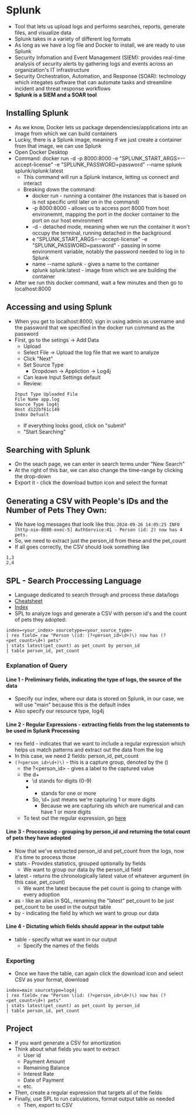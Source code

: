 # Splunk
- Tool that lets us upload logs and performs searches, reports, generate files, and visualize data
- Splunk takes in a variety of different log formats
- As long as we have a log file and Docker to install, we are ready to use Splunk
- Security Infomation and Event Management (SIEM): provides real-time analysis of security alerts by gathering logs and events across an organization's IT infrastructure
- Security Orchestration, Automation, and Response (SOAR): technology which integates software that can automate tasks and streamline incident and threat response workflows
- **Splunk is a SIEM and a SOAR tool**


## Installing Splunk
- As we know, Docker lets us package dependencies/applications into an image from which we can build containers
- Luckiy, there is a Splunk image, meaning if we just create a container from that image, we can use Splunk
- Open Docker Desktop
- Command: docker run -d -p 8000:8000 -e "SPLUNK_START_ARGS=--accept-license" -e "SPLUNK_PASSWORD=password" --name splunk splunk/splunk:latest
    - This command will run a Splunk instance, letting us connect and interact
    - Breaking down the command:
        - docker run - running a container (the instances that is based on is not specific until later on in the command) 
        - -p 8000:8000 - allows us to access port 8000 from host environemnt, mapping the port in the docker container to the port on our host environment
        - -d - detached mode, meaning when we run the container it won't occupy the terminal, running detached in the background
        - e "SPLUNK_START_ARGS=--accept-license" -e "SPLUNK_PASSWORD=password" - passing in some environment variable, notably the password needed to log in to Splunk
        - name --name splunk - gives a name to the container
        - splunk splunk:latest - image from which we are building the container
- After we run this docker command, wait a few minutes and then go to localhost:8000

## Accessing and using Splunk
- When you get to localhost:8000, sign in using admin as username and the password that we specified in the docker run command as the password
- First, go to the setings -> Add Data
    - Upload
    - Select File -> Upload the log file that we want to analyze
    - Click "Next" 
    - Set Source Type
        - Dropdown -> Appliction -> Log4j
    - Can leave Input Settings default
    - Review:
    ```
    Input Type Uploaded File
    File Name app.log
    Source Type log4j
    Host d122bf61c149
    Index Defualt
    ``` 
    - If everything looks good, click on "submit"
    - "Start Searching"

## Searching with Splunk
- On the seach page, we can enter in search terms under "New Search"
- At the right of this bar, we can also change the time-range by clicking the drop-down
- Export it - click the download button icon and select the format

## Generating a CSV with People's IDs and the Number of Pets They Own:
- We have log messages that loolk like this: ```2024-09-26 14:05:25 INFO [http-nio-8080-exec-5] AuthService:41 - Person (id: 2) now has 4 pets.```
- So, we need to extract just the person_id from these and the pet_count
- If all goes correctly, the CSV should look something like
```csv
1,3
2,4
```

## SPL - Search Proccessing Language
- Language dedicated to search through and process these data/logs
- [Cheatsheet](https://www.splunk.com/en_us/blog/learn/splunk-cheat-sheet-query-spl-regex-commands.html)
- [Index](https://docs.splunk.com/Splexicon:Index)
- SPL to analyze logs and generate a CSV with person id's and the count of pets they adopted:
```
index=<your_index> sourcetype=<your_source_type>
| rex field=_raw "Person \(id: (?<person_id>\d+)\) now has (?<pet_count>\d+) pets"
| stats latest(pet_count) as pet_count by person_id
| table person_id, pet_count
```

### Explanation of Query
#### Line 1 - Preliminary fields, indicating the type of logs, the source of the data
- Specify our index, where our data is stored on Splunk, in our case, we will use "main" because this is the default index
- Also specify our resource type, log4j
#### Line 2 - Regular Expressions - extracting fields from the log statements to be used in Splunk Processing
- rex field - indicates that we want to include a regular expression which helps us match patterns and extract out the data from the log
- In this case, we need 2 fields: person_id, pet_count
- ```(?<person_id>\d+)\)``` - this is a capture group, denoted by the ()
    - the ?<person_id> - gives a label to the captured value
    - the d+
        - \d stands for digits (0-9)
        - + stands for one or more
        - So, \d+ just means we're capturing 1 or more digits
            - Because we are capturing ids which are numerical and can have 1 or more digits
    - To test out the regular expression, go [here](https://regexr.com/)
#### Line 3 - Proccessing - grouping by person_id and returning the total count of pets they have adopted
- Now that we've extracted person_id and pet_count from the logs, now it's time to process those
- stats - Provides statistics, grouped optionally by fields
    - We want to group our data by the person_id field
- latest - returns the chronologically latest value of whatever argument (in this case, pet_count)
    - We want the latest because the pet count is going to change with every adoption
- as - like an alias in SQL, renaming the "latest" pet_count to be just pet_count to be used in the output table
- by - indicating the field by which we want to group our data
#### Line 4 - Dictating which fields should appear in the output table
- table - specify what we want in our output
    - Specify the names of the fields

### Exporting
- Once we have the table, can again click the download icon and select CSV as your format, download

```
index=main sourcetype=log4j
| rex field=_raw "Person \(id: (?<person_id>\d+)\) now has (?<pet_count>\d+) pets"
| stats latest(pet_count) as pet_count by person_id
| table person_id, pet_count
```

## Project
- If you want generate a CSV for amortization
- Think about what fields you want to extract
    - User id
    - Payment Amount
    - Remaining Balance
    - Interest Rate
    - Date of Payment
    - etc.
- Then, create a regular expression that targets all of the fields
- Finally, use SPL to run calculations, format output table as needed
    - Then, export to CSV